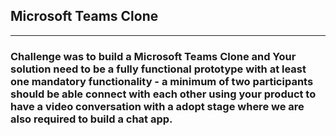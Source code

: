 Microsoft Teams Clone 
-----------------------------
-----------------------------
### Challenge was to build a Microsoft Teams Clone and Your solution need to be a fully functional prototype with at least one mandatory functionality - a minimum of two participants should be able connect with each other using your product to have a video conversation with a adopt stage where we are also required to build a chat app.





